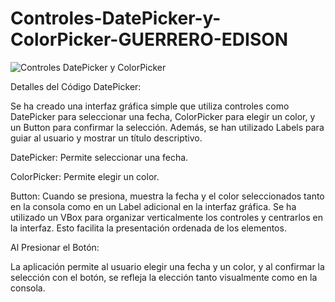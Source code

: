 # Controles-DatePicker-y-ColorPicker-GUERRERO-EDISON

![Controles DatePicker y ColorPicker](https://github.com/GuerreroEdison/Controles-DatePicker-y-ColorPicker-GUERRERO-EDISON/assets/172848826/6827ce08-518e-4a05-ac16-4a9287a92d74)

Detalles del Código DatePicker:

Se ha creado una interfaz gráfica simple que utiliza controles como DatePicker para seleccionar una fecha, ColorPicker para elegir un color, y un Button para confirmar la selección. Además, se han utilizado Labels para guiar al usuario y mostrar un título descriptivo.

DatePicker: Permite seleccionar una fecha.

ColorPicker: Permite elegir un color.

Button: Cuando se presiona, muestra la fecha y el color seleccionados tanto en la consola como en un Label adicional en la interfaz gráfica.
Se ha utilizado un VBox para organizar verticalmente los controles y centrarlos en la interfaz. Esto facilita la presentación ordenada de los elementos.

Al Presionar el Botón:

La aplicación permite al usuario elegir una fecha y un color, y al confirmar la selección con el botón, se refleja la elección tanto visualmente como en la consola.





